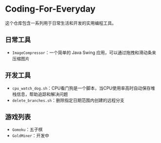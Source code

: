 # Coding-For-Everyday

这个仓库包含一系列用于日常生活和开发的实用编程工具。

## 日常工具

- `ImageCompressor`：一个简单的 Java Swing 应用，可以通过拖拽和滑动条来压缩图片

## 开发工具

- `cpu_watch_dog.sh`：CPU看门狗是一个脚本，当CPU使用率高时自动保存堆栈信息，帮助追踪和解决问题
- `delete_branches.sh`：删除指定日期范围内创建的远程分支

## 游戏列表

- `Gomoku`：五子棋
- `GoldMiner`：开发中

